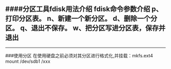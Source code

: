 ####分区工具fdisk用法介绍
   fdisk命令参数介绍
   p、打印分区表。
   n、新建一个新分区。
   d、删除一个分区。
   q、退出不保存。
   w、把分区写进分区表，保存并退出
   ---
   ---
   ###使用分区
   在使用硬盘之前必须对其分区进行格式化,并挂载：mkfs.ext4 mount /dev/sdb1 /xxx
